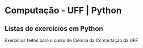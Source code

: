 # Computação - UFF | Python

## Listas de exercícios em Python
Exercícios feitos para o curso de Ciência da Computação da UFF
